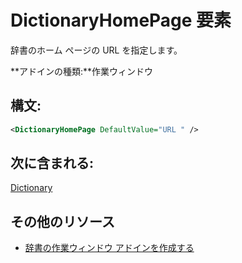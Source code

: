 
# DictionaryHomePage 要素
辞書のホーム ページの URL を指定します。

 **アドインの種類:**作業ウィンドウ


## 構文:


```XML
<DictionaryHomePage DefaultValue="URL " />
```


## 次に含まれる:

[Dictionary](../../reference/manifest/dictionary.md)


## その他のリソース



- [辞書の作業ウィンドウ アドインを作成する](../../docs/word/dictionary-task-pane-add-ins.md)
    
